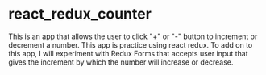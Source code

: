 # react_redux_counter
This is an app that allows the user to click "+" or "-" button to increment or decrement a number. This app is practice using react redux. To add on to this app, I will experiment with Redux Forms that accepts user input that gives the increment by which the number will increase or decrease.
